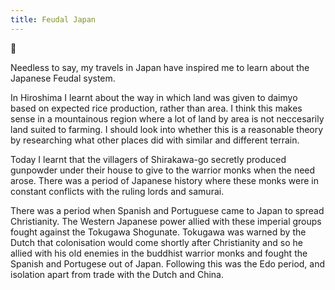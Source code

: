 ```yaml
---
title: Feudal Japan
---
```

🌱

Needless to say, my travels in Japan have inspired me to learn about the Japanese Feudal system. 

In Hiroshima I learnt about the way in which land was given to daimyo based on expected rice production, rather than area. I think this makes sense in a mountainous region where a lot of land by area is not neccesarily land suited to farming. I should look into whether this is a reasonable theory by researching what other places did with similar and different terrain.

Today I learnt that the villagers of Shirakawa-go secretly produced gunpowder under their house to give to the warrior monks when the need arose. There was a period of Japanese history where these monks were in constant conflicts with the ruling lords and samurai. 

There was a period when Spanish and Portuguese came to Japan to spread Christianity. The Western Japanese power allied with these imperial groups fought against the Tokugawa Shogunate. Tokugawa was warned by the Dutch that colonisation would come shortly after Christianity and so he allied with his old enemies in the buddhist warrior monks and fought the Spanish and Portugese out of Japan. Following this was the Edo period, and isolation apart from trade with the Dutch and China.